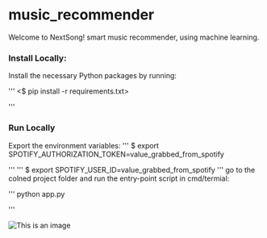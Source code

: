 # music_recommender
Welcome to NextSong! smart music recommender, using machine learning.


### Install Locally:
Install the necessary Python packages by running:

'''
<$ pip install -r requirements.txt>

'''


### Run Locally
Export the environment variables:
'''
$ export SPOTIFY_AUTHORIZATION_TOKEN=value_grabbed_from_spotify

'''
'''
$ export SPOTIFY_USER_ID=value_grabbed_from_spotify
'''
go to the colned project folder and run the entry-point script in cmd/termial:

'''
python app.py

'''




![This is an image](https://github.com/michali123/music_recommender/blob/cd1052abfbe285fc9c7fe13e9f1c2c0eb4b3601e/static/images/readme_screenshot.png)
